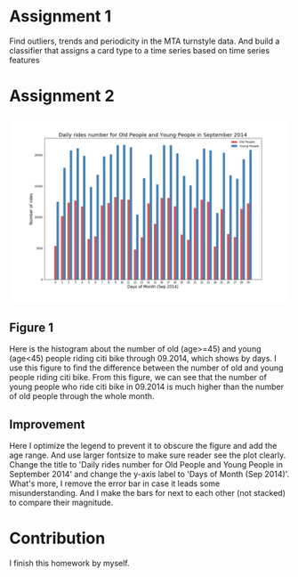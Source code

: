 # Assignment 1

Find outliers, trends and periodicity in the MTA turnstyle data. And build a classifier that assigns a card type to a time series based on time series features

# Assignment 2

![Daily_rides_number_for_Old_People_and_Young_People_in_201409.png](Daily_rides_number_for_Old_People_and_Young_People_in_201409.png)

## Figure 1

Here is the histogram about the number of old (age>=45) and young (age<45) people riding citi bike through 09.2014, which shows by days. I use this figure to find the difference between the number of old and young people riding citi bike. From this figure, we can see that the number of young people who ride citi bike in 09.2014 is much higher than the number of old people through the whole month.

## Improvement

Here I optimize the legend to prevent it to obscure the figure and add the age range. And use larger fontsize to make sure reader see the plot clearly. Change the title to 'Daily rides number for Old People and Young People in September 2014' and change the y-axis label to 'Days of Month (Sep 2014)'. What's more, I remove the error bar in case it leads some misunderstanding. And I make the bars for next to each other (not stacked) to compare their magnitude.

# Contribution

I finish this homework by myself.